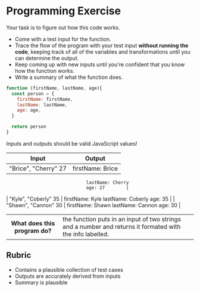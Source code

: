 # Programming Exercise

Your task is to figure out how this code works.

* Come with a test input for the function.
* Trace the flow of the program with your test input **without running the code**, keeping track of all of the variables and transformations until you can determine the output.
* Keep coming up with new inputs until you're confident that you know how the function works.
* Write a summary of what the function does.

```js
function (firstName, lastName, age){
  const person = {
    firstName: firstName,
    lastName: lastName,
    age: age,
  }

  return person
}
```

Inputs and outputs should be valid JavaScript values!

| Input | Output |
| ----- | ------ |
| "Brice", "Cherry" 27      |     firstName: Brice
                                  lastName: Cherry
                                  age: 27        | 
| "Kyle", "Coberly" 35      |     firstName: Kyle
                                  lastName: Coberly
                                  age: 35   | 
|  "Shawn", "Cannon" 30     |     firstName: Shawn
                                  lastName: Cannon
                                  age: 30   | 

<table>
  <tr>
    <th>What does this program do?</th>
    <td>the function puts in an input of two strings and a number and returns it formated with the info labelled.</td>
  </tr>
</table>

## Rubric

* Contains a plausible collection of test cases
* Outputs are accurately derived from inputs
* Summary is plausible
